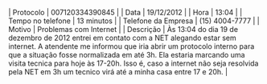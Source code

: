 | Protocolo | 007120334390845 |
| Data | 19/12/2012 |
| Hora | 13:04 |
| Tempo no telefone | 13 minutos |
| Telefone da Empresa | (15) 4004-7777 |
| Motivo | Problemas com Internet |
| Descrição | Às 13:04 do dia 19 de dezembro de 2012 entrei em contato com a
NET alegando estar sem internet. A atendente me informou que iria abrir um
protocolo interno para que a situação fosse normalizada em até 3h. Ela estaria
marcando uma visita tecnica para hoje às 17-20h. Isso é, caso a internet não
seja resolvida pela NET em 3h um tecnico virá até a minha casa entre 17 e 20h. |
